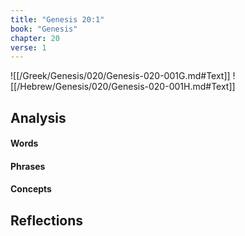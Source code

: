 ```yaml
---
title: "Genesis 20:1"
book: "Genesis"
chapter: 20
verse: 1
---
```

![[/Greek/Genesis/020/Genesis-020-001G.md#Text]]
![[/Hebrew/Genesis/020/Genesis-020-001H.md#Text]]

## Analysis

#### Words

#### Phrases

#### Concepts

## Reflections
